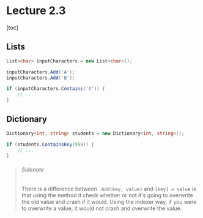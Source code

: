 # Lecture 2.3

[toc]

## Lists

```c#
List<char> inputCharacters = new List<char>();

inputCharacters.Add('A');
inputCharacters.Add('B');

if (inputCharacters.Contains('A')) {
    // ...
}
```

## Dictionary

```C#
Dictionary<int, string> students = new Dictionary<int, string>();

if (students.ContainsKey(999)) {
    // ...
}
```

> ###### Sidenote
>
> There is a difference between `.Add(key, value)` and `[key] = value` is that using the method it check whether or not it's going to overwrite the old value and crash if it would. Using the indexer way, if you were to overwrite a value, it would not crash and overwrite the value.



